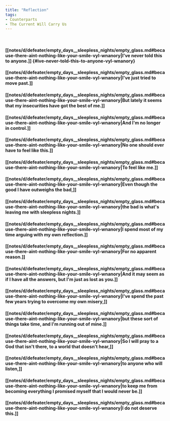 ```yaml
---
title: "Reflection"
tags:
- Counterparts
- The Current Will Carry Us
---
```

&nbsp;
#### [[notes/d/defeater/empty_days__sleepless_nights/empty_glass.md#because-there-aint-nothing-like-your-smile-vyl-wnanory|I've never told this to anyone.]] {#ive-never-told-this-to-anyone-vyl-wnanory}
#### [[notes/d/defeater/empty_days__sleepless_nights/empty_glass.md#because-there-aint-nothing-like-your-smile-vyl-wnanory|I've just tried to move past.]]
#### [[notes/d/defeater/empty_days__sleepless_nights/empty_glass.md#because-there-aint-nothing-like-your-smile-vyl-wnanory|But lately it seems that my insecurities have got the best of me.]]
#### [[notes/d/defeater/empty_days__sleepless_nights/empty_glass.md#because-there-aint-nothing-like-your-smile-vyl-wnanory|And I'm no longer in control.]]
#### [[notes/d/defeater/empty_days__sleepless_nights/empty_glass.md#because-there-aint-nothing-like-your-smile-vyl-wnanory|No one should ever have to feel like this.]]
#### [[notes/d/defeater/empty_days__sleepless_nights/empty_glass.md#because-there-aint-nothing-like-your-smile-vyl-wnanory|To feel like me.]]
#### [[notes/d/defeater/empty_days__sleepless_nights/empty_glass.md#because-there-aint-nothing-like-your-smile-vyl-wnanory|Even though the good I have outweighs the bad,]]
#### [[notes/d/defeater/empty_days__sleepless_nights/empty_glass.md#because-there-aint-nothing-like-your-smile-vyl-wnanory|the bad is what's leaving me with sleepless nights.]]
#### [[notes/d/defeater/empty_days__sleepless_nights/empty_glass.md#because-there-aint-nothing-like-your-smile-vyl-wnanory|I spend most of my time arguing with my own reflection.]]
#### [[notes/d/defeater/empty_days__sleepless_nights/empty_glass.md#because-there-aint-nothing-like-your-smile-vyl-wnanory|For no apparent reason.]]
#### [[notes/d/defeater/empty_days__sleepless_nights/empty_glass.md#because-there-aint-nothing-like-your-smile-vyl-wnanory|And it may seem as if I have all the answers, but I'm just as lost as you.]]
#### [[notes/d/defeater/empty_days__sleepless_nights/empty_glass.md#because-there-aint-nothing-like-your-smile-vyl-wnanory|I've spend the past few years trying to overcome my own misery,]]
#### [[notes/d/defeater/empty_days__sleepless_nights/empty_glass.md#because-there-aint-nothing-like-your-smile-vyl-wnanory|but these sort of things take time, and I'm running out of mine.]]
#### [[notes/d/defeater/empty_days__sleepless_nights/empty_glass.md#because-there-aint-nothing-like-your-smile-vyl-wnanory|So I will pray to a God that isn't there, to a world that doesn't hear,]]
#### [[notes/d/defeater/empty_days__sleepless_nights/empty_glass.md#because-there-aint-nothing-like-your-smile-vyl-wnanory|to anyone who will listen,]]
#### [[notes/d/defeater/empty_days__sleepless_nights/empty_glass.md#because-there-aint-nothing-like-your-smile-vyl-wnanory|to keep me from becoming everything I promised myself that I would never be.]]
#### [[notes/d/defeater/empty_days__sleepless_nights/empty_glass.md#because-there-aint-nothing-like-your-smile-vyl-wnanory|I do not deserve this.]]
